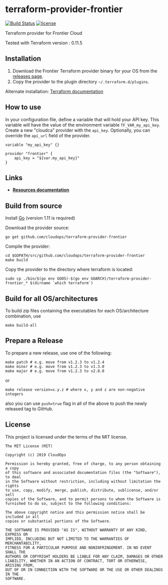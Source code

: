 # terraform-provider-frontier

[![Build Status](https://circleci.com/gh/cloudops/terraform-provider-frontier.svg?style=svg)](https://circleci.com/gh/cloudops/terraform-provider-frontier)
[![license](https://img.shields.io/github/license/cloudops/terraform-provider-frontier.svg)](https://github.com/cloudops/terraform-provider-frontier/blob/master/LICENSE)

Terraform provider for Frontier Cloud

Tested with Terraform version : 0.11.5

## Installation

1. Download the Frontier Terraform provider binary for your OS from the [releases page](https://github.com/cloudops/terraform-provider-frontier/releases).
2. Copy the provider to the plugin directory `~/.terraform.d/plugins`.

Alternate installation: [Terraform documentation](https://www.terraform.io/docs/plugins/basics.html)

## How to use

In your configuration file, define a variable that will hold your API key. This variable will have the value of the environment variable `TF_VAR_my_api_key`. Create a new "cloudca" provider with the `api_key`. Optionally, you can override the `api_url` field of the provider.

```hcl
variable "my_api_key" {}

provider "frontier" {
    api_key = "${var.my_api_key}"
}
```

## Links

- [**Resources documentation**](https://github.com/cloudops/terraform-provider-frontier/tree/master/doc)

## Build from source

Install [Go](https://golang.org/doc/install) (version 1.11 is required)

Download the provider source:

```Shell
go get github.com/cloudops/terraform-provider-frontier
```

Compile the provider:

```Shell
cd $GOPATH/src/github.com/cloudops/terraform-provider-frontier
make build
```

Copy the provider to the directory where terraform is located:

```Shell
sudo cp ./bin/$(go env GOOS)-$(go env GOARCH)/terraform-provider-frontier_* $(dirname `which terraform`)
```

## Build for all OS/architectures

To build zip files containing the executables for each OS/architecture combination, use

```Shell
make build-all
```

## Prepare a Release

To prepare a new release, use one of the following:

```shell
make patch # e.g. move from v1.2.3 to v1.2.4
make minor # e.g. move from v1.2.3 to v1.3.0
make major # e.g. move from v1.2.3 to v2.0.0
```

or

```shell
make release version=x.y.z # where x, y and z are non-negative integers
```

also you can use `push=true` flag in all of the above to push the newly released tag to GitHub.

## License

This project is licensed under the terms of the MIT license.

```text
The MIT License (MIT)

Copyright (c) 2019 CloudOps

Permission is hereby granted, free of charge, to any person obtaining a copy
of this software and associated documentation files (the "Software"), to deal
in the Software without restriction, including without limitation the rights
to use, copy, modify, merge, publish, distribute, sublicense, and/or sell
copies of the Software, and to permit persons to whom the Software is
furnished to do so, subject to the following conditions:

The above copyright notice and this permission notice shall be included in all
copies or substantial portions of the Software.

THE SOFTWARE IS PROVIDED "AS IS", WITHOUT WARRANTY OF ANY KIND, EXPRESS OR
IMPLIED, INCLUDING BUT NOT LIMITED TO THE WARRANTIES OF MERCHANTABILITY,
FITNESS FOR A PARTICULAR PURPOSE AND NONINFRINGEMENT. IN NO EVENT SHALL THE
AUTHORS OR COPYRIGHT HOLDERS BE LIABLE FOR ANY CLAIM, DAMAGES OR OTHER
LIABILITY, WHETHER IN AN ACTION OF CONTRACT, TORT OR OTHERWISE, ARISING FROM,
OUT OF OR IN CONNECTION WITH THE SOFTWARE OR THE USE OR OTHER DEALINGS IN THE
SOFTWARE.
```
